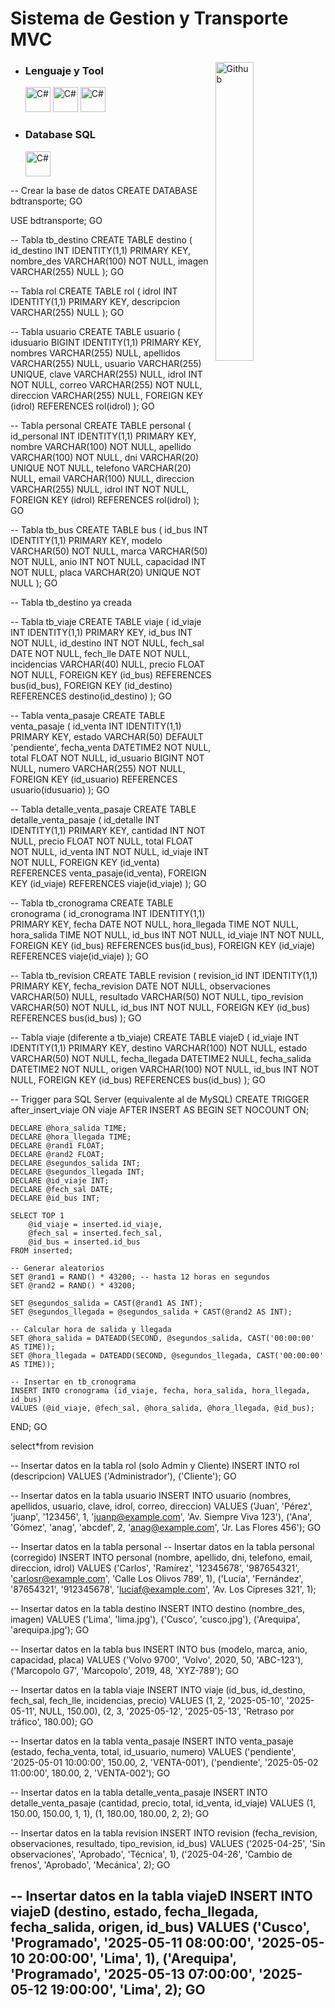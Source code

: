 # Sistema de Gestion y Transporte MVC

<img width="35%" align="right" alt="Github" src="https://user-images.githubusercontent.com/48678280/88862734-4903af80-d201-11ea-968b-9c939d88a37c.gif" />

- ### Lenguaje y Tool
  <img src="https://cdn.jsdelivr.net/gh/devicons/devicon/icons/csharp/csharp-original.svg" alt="C#" width="40" height="40"/>
  <img src="https://cdn.jsdelivr.net/gh/devicons/devicon/icons/visualstudio/visualstudio-original.svg" alt="C#" width="40" height="40"/>
  <img src="https://cdn.jsdelivr.net/gh/devicons/devicon/icons/git/git-original.svg" alt="C#" width="40" height="40"/>
  
- ### Database **SQL**
  <img src="https://cdn.jsdelivr.net/gh/devicons/devicon/icons/microsoftsqlserver/microsoftsqlserver-original.svg" alt="C#" width="40" height="40"/>
-- Crear la base de datos
CREATE DATABASE bdtransporte;
GO

USE bdtransporte;
GO

-- Tabla tb_destino
CREATE TABLE destino (
    id_destino INT IDENTITY(1,1) PRIMARY KEY,
    nombre_des VARCHAR(100) NOT NULL,
    imagen VARCHAR(255) NULL
);
GO

-- Tabla rol
CREATE TABLE rol (
    idrol INT IDENTITY(1,1) PRIMARY KEY,
    descripcion VARCHAR(255) NULL
);
GO

-- Tabla usuario
CREATE TABLE usuario (
    idusuario BIGINT IDENTITY(1,1) PRIMARY KEY,
    nombres VARCHAR(255) NULL,
    apellidos VARCHAR(255) NULL,
    usuario VARCHAR(255) UNIQUE,
    clave VARCHAR(255) NULL,
    idrol INT NOT NULL,
    correo VARCHAR(255) NOT NULL,
    direccion VARCHAR(255) NULL,
    FOREIGN KEY (idrol) REFERENCES rol(idrol)
);
GO

-- Tabla personal
CREATE TABLE personal (
    id_personal INT IDENTITY(1,1) PRIMARY KEY,
    nombre VARCHAR(100) NOT NULL,
    apellido VARCHAR(100) NOT NULL,
    dni VARCHAR(20) UNIQUE NOT NULL,
    telefono VARCHAR(20) NULL,
    email VARCHAR(100) NULL,
    direccion VARCHAR(255) NULL,
    idrol INT NOT NULL,
    FOREIGN KEY (idrol) REFERENCES rol(idrol)
);
GO

-- Tabla tb_bus
CREATE TABLE bus (
    id_bus INT IDENTITY(1,1) PRIMARY KEY,
    modelo VARCHAR(50) NOT NULL,
    marca VARCHAR(50) NOT NULL,
    anio INT NOT NULL,
    capacidad INT NOT NULL,
    placa VARCHAR(20) UNIQUE NOT NULL
);
GO

-- Tabla tb_destino ya creada

-- Tabla tb_viaje
CREATE TABLE viaje (
    id_viaje INT IDENTITY(1,1) PRIMARY KEY,
    id_bus INT NOT NULL,
    id_destino INT NOT NULL,
    fech_sal DATE NOT NULL,
    fech_lle DATE NOT NULL,
    incidencias VARCHAR(40) NULL,
    precio FLOAT NOT NULL,
    FOREIGN KEY (id_bus) REFERENCES bus(id_bus),
    FOREIGN KEY (id_destino) REFERENCES destino(id_destino)
);
GO

-- Tabla venta_pasaje
CREATE TABLE venta_pasaje (
    id_venta INT IDENTITY(1,1) PRIMARY KEY,
    estado VARCHAR(50) DEFAULT 'pendiente',
    fecha_venta DATETIME2 NOT NULL,
    total FLOAT NOT NULL,
    id_usuario BIGINT NOT NULL,
    numero VARCHAR(255) NOT NULL,
    FOREIGN KEY (id_usuario) REFERENCES usuario(idusuario)
);
GO

-- Tabla detalle_venta_pasaje
CREATE TABLE detalle_venta_pasaje (
    id_detalle INT IDENTITY(1,1) PRIMARY KEY,
    cantidad INT NOT NULL,
    precio FLOAT NOT NULL,
    total FLOAT NOT NULL,
    id_venta INT NOT NULL,
    id_viaje INT NOT NULL,
    FOREIGN KEY (id_venta) REFERENCES venta_pasaje(id_venta),
    FOREIGN KEY (id_viaje) REFERENCES viaje(id_viaje)
);
GO

-- Tabla tb_cronograma
CREATE TABLE cronograma (
    id_cronograma INT IDENTITY(1,1) PRIMARY KEY,
    fecha DATE NOT NULL,
    hora_llegada TIME NOT NULL,
    hora_salida TIME NOT NULL,
    id_bus INT NOT NULL,
    id_viaje INT NOT NULL,
    FOREIGN KEY (id_bus) REFERENCES bus(id_bus),
    FOREIGN KEY (id_viaje) REFERENCES viaje(id_viaje)
);
GO

-- Tabla tb_revision
CREATE TABLE revision (
    revision_id INT IDENTITY(1,1) PRIMARY KEY,
    fecha_revision DATE NOT NULL,
    observaciones VARCHAR(50) NULL,
    resultado VARCHAR(50) NOT NULL,
    tipo_revision VARCHAR(50) NOT NULL,
    id_bus INT NOT NULL,
    FOREIGN KEY (id_bus) REFERENCES bus(id_bus)
);
GO

-- Tabla viaje (diferente a tb_viaje)
CREATE TABLE viajeD (
    id_viaje INT IDENTITY(1,1) PRIMARY KEY,
    destino VARCHAR(100) NOT NULL,
    estado VARCHAR(50) NOT NULL,
    fecha_llegada DATETIME2 NULL,
    fecha_salida DATETIME2 NOT NULL,
    origen VARCHAR(100) NOT NULL,
    id_bus INT NOT NULL,
    FOREIGN KEY (id_bus) REFERENCES bus(id_bus)
);
GO

-- Trigger para SQL Server (equivalente al de MySQL)
CREATE TRIGGER after_insert_viaje
ON viaje
AFTER INSERT
AS
BEGIN
    SET NOCOUNT ON;

    DECLARE @hora_salida TIME;
    DECLARE @hora_llegada TIME;
    DECLARE @rand1 FLOAT;
    DECLARE @rand2 FLOAT;
    DECLARE @segundos_salida INT;
    DECLARE @segundos_llegada INT;
    DECLARE @id_viaje INT;
    DECLARE @fech_sal DATE;
    DECLARE @id_bus INT;

    SELECT TOP 1 
        @id_viaje = inserted.id_viaje,
        @fech_sal = inserted.fech_sal,
        @id_bus = inserted.id_bus
    FROM inserted;

    -- Generar aleatorios
    SET @rand1 = RAND() * 43200; -- hasta 12 horas en segundos
    SET @rand2 = RAND() * 43200;

    SET @segundos_salida = CAST(@rand1 AS INT);
    SET @segundos_llegada = @segundos_salida + CAST(@rand2 AS INT);

    -- Calcular hora de salida y llegada
    SET @hora_salida = DATEADD(SECOND, @segundos_salida, CAST('00:00:00' AS TIME));
    SET @hora_llegada = DATEADD(SECOND, @segundos_llegada, CAST('00:00:00' AS TIME));

    -- Insertar en tb_cronograma
    INSERT INTO cronograma (id_viaje, fecha, hora_salida, hora_llegada, id_bus)
    VALUES (@id_viaje, @fech_sal, @hora_salida, @hora_llegada, @id_bus);
END;
GO

<p>select*from revision</p>

-- Insertar datos en la tabla rol (solo Admin y Cliente)
INSERT INTO rol (descripcion) VALUES 
('Administrador'), 
('Cliente');
GO

-- Insertar datos en la tabla usuario
INSERT INTO usuario (nombres, apellidos, usuario, clave, idrol, correo, direccion) VALUES 
('Juan', 'Pérez', 'juanp', '123456', 1, 'juanp@example.com', 'Av. Siempre Viva 123'),
('Ana', 'Gómez', 'anag', 'abcdef', 2, 'anag@example.com', 'Jr. Las Flores 456');
GO

-- Insertar datos en la tabla personal
-- Insertar datos en la tabla personal (corregido)
INSERT INTO personal (nombre, apellido, dni, telefono, email, direccion, idrol) VALUES
('Carlos', 'Ramírez', '12345678', '987654321', 'carlosr@example.com', 'Calle Los Olivos 789', 1),
('Lucía', 'Fernández', '87654321', '912345678', 'luciaf@example.com', 'Av. Los Cipreses 321', 1);

-- Insertar datos en la tabla destino
INSERT INTO destino (nombre_des, imagen) VALUES 
('Lima', 'lima.jpg'),
('Cusco', 'cusco.jpg'),
('Arequipa', 'arequipa.jpg');
GO

-- Insertar datos en la tabla bus
INSERT INTO bus (modelo, marca, anio, capacidad, placa) VALUES 
('Volvo 9700', 'Volvo', 2020, 50, 'ABC-123'),
('Marcopolo G7', 'Marcopolo', 2019, 48, 'XYZ-789');
GO

-- Insertar datos en la tabla viaje
INSERT INTO viaje (id_bus, id_destino, fech_sal, fech_lle, incidencias, precio) VALUES
(1, 2, '2025-05-10', '2025-05-11', NULL, 150.00),
(2, 3, '2025-05-12', '2025-05-13', 'Retraso por tráfico', 180.00);
GO

-- Insertar datos en la tabla venta_pasaje
INSERT INTO venta_pasaje (estado, fecha_venta, total, id_usuario, numero) VALUES 
('pendiente', '2025-05-01 10:00:00', 150.00, 2, 'VENTA-001'),
('pendiente', '2025-05-02 11:00:00', 180.00, 2, 'VENTA-002');
GO

-- Insertar datos en la tabla detalle_venta_pasaje
INSERT INTO detalle_venta_pasaje (cantidad, precio, total, id_venta, id_viaje) VALUES 
(1, 150.00, 150.00, 1, 1),
(1, 180.00, 180.00, 2, 2);
GO

-- Insertar datos en la tabla revision
INSERT INTO revision (fecha_revision, observaciones, resultado, tipo_revision, id_bus) VALUES
('2025-04-25', 'Sin observaciones', 'Aprobado', 'Técnica', 1),
('2025-04-26', 'Cambio de frenos', 'Aprobado', 'Mecánica', 2);
GO

-- Insertar datos en la tabla viajeD
INSERT INTO viajeD (destino, estado, fecha_llegada, fecha_salida, origen, id_bus) VALUES
('Cusco', 'Programado', '2025-05-11 08:00:00', '2025-05-10 20:00:00', 'Lima', 1),
('Arequipa', 'Programado', '2025-05-13 07:00:00', '2025-05-12 19:00:00', 'Lima', 2);
GO
------------------------------------------------------------------------------------
